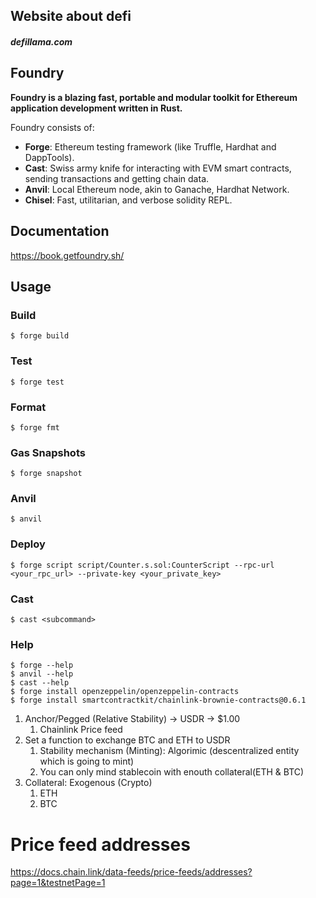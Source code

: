 ## Website about defi

##### defillama.com

## Foundry

**Foundry is a blazing fast, portable and modular toolkit for Ethereum application development written in Rust.**

Foundry consists of:

- **Forge**: Ethereum testing framework (like Truffle, Hardhat and DappTools).
- **Cast**: Swiss army knife for interacting with EVM smart contracts, sending transactions and getting chain data.
- **Anvil**: Local Ethereum node, akin to Ganache, Hardhat Network.
- **Chisel**: Fast, utilitarian, and verbose solidity REPL.

## Documentation

https://book.getfoundry.sh/

## Usage

### Build

```shell
$ forge build
```

### Test

```shell
$ forge test
```

### Format

```shell
$ forge fmt
```

### Gas Snapshots

```shell
$ forge snapshot
```

### Anvil

```shell
$ anvil
```

### Deploy

```shell
$ forge script script/Counter.s.sol:CounterScript --rpc-url <your_rpc_url> --private-key <your_private_key>
```

### Cast

```shell
$ cast <subcommand>
```

### Help

```shell
$ forge --help
$ anvil --help
$ cast --help
$ forge install openzeppelin/openzeppelin-contracts
$ forge install smartcontractkit/chainlink-brownie-contracts@0.6.1
```

1. Anchor/Pegged (Relative Stability) -> USDR -> $1.00
   1. Chainlink Price feed
2. Set a function to exchange BTC and ETH to USDR
   1. Stability mechanism (Minting): Algorimic (descentralized entity which is going to mint)
   2. You can only mind stablecoin with enouth collateral(ETH & BTC)
3. Collateral: Exogenous (Crypto)
   1. ETH
   2. BTC

# Price feed addresses
https://docs.chain.link/data-feeds/price-feeds/addresses?page=1&testnetPage=1